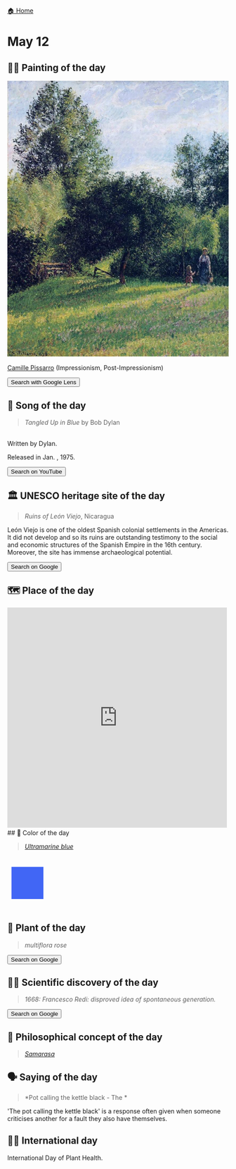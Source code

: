 
[🏠 Home](../../index.md)

# May 12

## 🧑‍🎨 Painting of the day

<img width="600" src="../img/Camille_Pissarro_7.jpg">

[Camille Pissarro](https://en.wikipedia.org/wiki/Camille_Pissarro) (Impressionism, Post-Impressionism)

<button class="btn btn-success"
onclick=" window.open('https://lens.google.com/uploadbyurl?url=https://iretes.github.io/one-a-day/data/img/Camille_Pissarro_7.jpg','_blank')">
Search with Google Lens
</button>

## 🎼 Song of the day

> *Tangled Up in Blue*
by Bob Dylan

<br />Written by Dylan.

Released in Jan. , 1975.

<button class="btn btn-success"
onclick=" window.open('http://www.youtube.com/search?q=Tangled Up in Blue by Bob Dylan','_blank')">
Search on YouTube
</button>

## 🏛️ UNESCO heritage site of the day

> *Ruins of León Viejo*, Nicaragua

<p>León Viejo is one of the oldest Spanish colonial settlements in the Americas. It did not develop and so its ruins are outstanding testimony to the social and economic structures of the Spanish Empire in the 16th century. Moreover, the site has immense archaeological potential.</p>

<button class="btn btn-success"
onclick=" window.open('http://www.google.com/search?q=Ruins of León Viejo','_blank')">
Search on Google
</button>

## 🗺️ Place of the day

<iframe
src="https://www.mapcrunch.com"
name="mapcrunch"
width="500"
height="500"
allowTransparency="true"
scrolling="no"
frameborder="0"
>
</iframe>
## 🎨 Color of the day

> *[Ultramarine blue](https://en.wikipedia.org/wiki/Ultramarine#Ultramarine_blue)*

<div style="color:#4166F5; font-size: 100px;">&#9632;</div>

## 🌿 Plant of the day

> *multiflora rose*

<button class="btn btn-success"
onclick=" window.open('http://www.google.com/search?q=multiflora rose','_blank')">
Search on Google
</button>

## 🧑‍🔬 Scientific discovery of the day

> *1668: Francesco Redi: disproved idea of spontaneous generation.*

<button class="btn btn-success"
onclick=" window.open('http://www.google.com/search?q=1668: Francesco Redi: disproved idea of spontaneous generation.','_blank')">
Search on Google
</button>

## 💭 Philosophical concept of the day

> *[Samarasa](https://en.wikipedia.org/wiki/Samarasa)*

## 🗣️ Saying of the day

> *Pot calling the kettle black - The *

'The pot calling the kettle black' is a response often given when someone  criticises  another for a fault they also  have themselves.

## 🏳️‍🌈 International day

International Day of Plant Health.